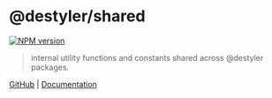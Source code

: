 # @destyler/shared

[![NPM version](https://img.shields.io/npm/v/@destyler/shared?color=a1b858&label=)](https://www.npmjs.com/package/@destyler/shared)

> internal utility functions and constants shared across @destyler packages.

[GitHub](https://github.com/destyler/destyler) | [Documentation](https://destyler-dev.zeabur.app/)
